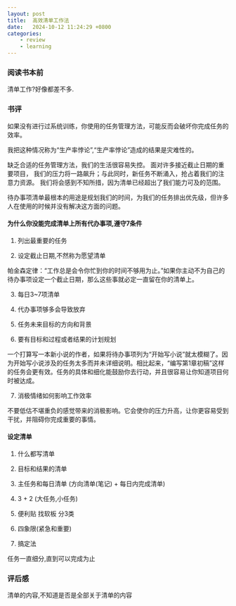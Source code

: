 ```yaml
---
layout: post
title:  高效清单工作法
date:   2024-10-12 11:24:29 +0800
categories: 
    - review
    - learning
---
```


### 阅读书本前

清单工作?好像都差不多.

### 书评

如果没有进行过系统训练，你使用的任务管理方法，可能反而会破坏你完成任务的效率。

我把这种情况称为“生产率悖论”,“生产率悖论”造成的结果是灾难性的。 

缺乏合适的任务管理方法，我们的生活很容易失控。
面对许多接近截止日期的重要项目，
我们的压力将一路飙升；与此同时，新任务不断涌入，抢占着我们的注意力资源。
我们将会感到不知所措，因为清单已经超出了我们能力可及的范围。

待办事项清单最根本的用途是规划我们的时间，为我们的任务排出优先级，但许多人在使用的时候并没有解决这方面的问题。

#### 为什么你没能完成清单上所有代办事项,遵守7条件

1. 列出最重要的任务

2. 设定截止日期,不然称为愿望清单

帕金森定律：“工作总是会令你忙到你的时间不够用为止。”如果你主动不为自己的待办事项设定一个截止日期，那么这些事就必定一直留在你的清单上。

3. 每日3~7项清单

4. 代办事项够多会导致放弃

5. 任务未来目标的方向和背景

6. 要有目标和过程或者结果的计划规划

一个打算写一本新小说的作者，如果将待办事项列为“开始写小说”就太模糊了。因为开始写小说涉及的任务太多而并未详细说明。相比起来，“编写第1章初稿”这样的任务会更有效。任务的具体和细化能鼓励你去行动，并且很容易让你知道项目何时被达成。

7. 消极情绪如何影响工作效率

不要低估不堪重负的感觉带来的消极影响。它会使你的压力升高，让你更容易受到干扰，并阻碍你完成重要的事情。

#### 设定清单

1. 什么都写清单

2. 目标和结果的清单

3. 主任务和每日清单 (方向清单(笔记) + 每日内完成清单)

4. 3 + 2 (大任务,小任务)

5. 便利贴 找软板 分3类

6. 四象限(紧急和重要)

7. 搞定法

任务一直细分,直到可以完成为止

### 评后感

清单的内容,不知道是否是全部关于清单的内容